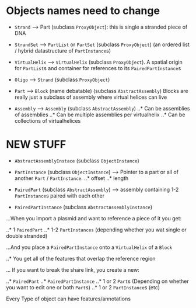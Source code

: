 # Objects names need to change

* `Strand` --> Part (subclass `ProxyObject`): this is single a stranded piece of DNA
* `StrandSet` --> `PartList` or `PartSet` (subclass `ProxyObject`) (an ordered list / hybrid datastructure
                 of `PartInstance`s)

* `VirtualHelix` --> `VirtualHelix` (subclass `ProxyObject`).  A spatial origin for `PartList`s and container for
    references to its `PairedPartInstance`s

* `Oligo` --> `Strand` (subclass `ProxyObject`)

* `Part` --> `Block` (name debatable) (subclass `AbstractAssembly`)
    Blocks are really just a subclass of assembly where virtual helices can live

* `Assembly` --> `Assembly` (subclass `AbstractAssembly`)
..* Can be assemblies of assemblies
..* Can be multiple assemblies per virtualhelix
..* Can be collections of virtualhelices


# NEW STUFF

* `AbstractAssemblyInstace` (subclass `ObjectInstance`)

* `PartInstance` (subclass `ObjectInstance`) --> Pointer to a part or all of another `Part` / `PartInstance`.
..* offset
..* length

* `PairedPart` (subclass `AbstractAssembly`) --> assembly containing 1-2 `PartInstance`s paired with each other
    
* `PairedPartInstance` (subclass `AbstractAssemblyInstance`)

...When you import a plasmid and want to reference a piece of it you get:

..* 1 `PairedPart`
..* 1-2 `PartInstances` (depending whether you wat single or double stranded)

...And you place a `PairedPartInstance` onto a `VirtualHelix` of a `Block`

..* You get all of the features that overlap the reference region

... If you want to break the share link, you create a new:

..* `PairedPart`
..* `PairedPartInstance`
..* 1 or 2 `Part`s (Depending on whether you want to edit one or both `Part`s)
..* 1 or 2 `PartInstance`s (etc)


Every Type of object can have features/annotations
